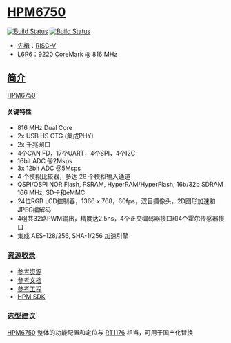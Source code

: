 ﻿# [HPM6750](https://docs.soc.xin/HPM6750)

[![Build Status](https://github.com/SoCXin/HPM6750/workflows/demo/badge.svg)](https://github.com/SoCXin/HPM6750/actions/workflows/demo.yml)
[![Build Status](https://github.com/SoCXin/HPM6750/workflows/sdk/badge.svg)](https://github.com/SoCXin/HPM6750/actions/workflows/sdk.yml)

* [先楫](https://www.hpmicro.com/)：[RISC-V](https://github.com/SoCXin/RISC-V)
* [L6R6](https://github.com/SoCXin/Level)：9220 CoreMark @ 816 MHz


## [简介](https://docs.soc.xin/HPM6750)

[HPM6750](https://github.com/SoCXin/HPM6750)

#### 关键特性

* 816 MHz Dual Core
* 2x USB HS OTG (集成PHY)
* 2x 千兆网口
* 4个CAN FD，17个UART，4个SPI，4个I2C
* 16bit ADC @2Msps
* 3x 12bit ADC @5Msps
* 4 个模拟比较器，多达 28 个模拟输入通道
* QSPI/OSPI NOR Flash, PSRAM, HyperRAM/HyperFlash, 16b/32b SDRAM 166 MHz, SD卡和eMMC
* 24位RGB LCD控制器，1366 x 768，60fps，双目摄像头，2D图形加速和JPEG编解码
* 4组共32路PWM输出，精度达2.5ns，4个正交编码器接口和4个霍尔传感器接口
* 集成 AES-128/256, SHA-1/256 加速引擎

### [资源收录](https://github.com/SoCXin/HPM6750)

* [参考资源](src/)
* [参考文档](docs/)
* [参考工程](project/)
* [HPM SDK](https://github.com/hpmicro/hpm_sdk)


### [选型建议](https://github.com/SoCXin)

[HPM6750](https://github.com/SoCXin/HPM6750) 整体的功能配置和定位与 [RT1176](https://docs.soc.xin/RT1170) 相当，可用于国产化替换
